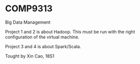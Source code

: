 # COMP9313
Big Data Management

Project 1 and 2 is about Hadoop.
This must be run with the right configuration of the virtual machine.

Project 3 and 4 is about Spark/Scala.

Tought by Xin Cao, 18S1
